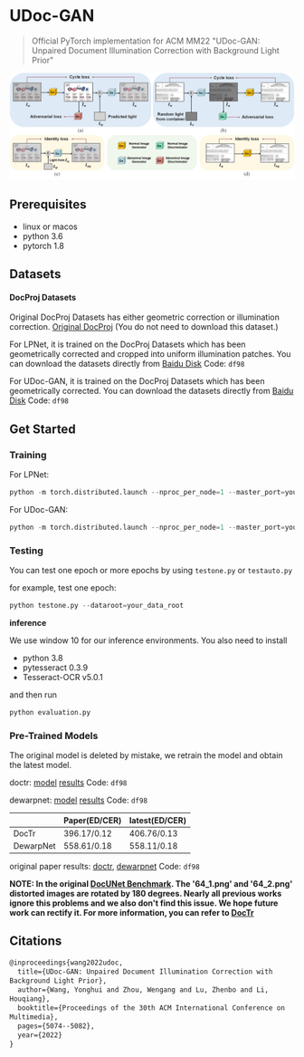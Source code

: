 # UDoc-GAN

> Official PyTorch implementation for ACM MM22 "UDoc-GAN: Unpaired Document Illumination Correction with Background Light Prior"

![overall_end](./image/overall.jpg)

## Prerequisites

* linux or macos
* python 3.6
* pytorch 1.8

## Datasets

#### DocProj Datasets

Original DocProj Datasets has either geometric correction or illumination correction. [Original DocProj](https://github.com/xiaoyu258/DocProj) (You do not need to download this dataset.)

For LPNet, it is trained on the DocProj Datasets which has been geometrically corrected and cropped into uniform illumination patches. You can download the datasets directly from [Baidu Disk](https://pan.baidu.com/s/12n7q0g_CkGoUHe_Juff46w) Code: `df98`

For UDoc-GAN, it is trained on the DocProj Datasets which has been geometrically corrected. You can download the datasets directly from [Baidu Disk](https://pan.baidu.com/s/1yetkBQvTq4tU4cNIYGLw4w) Code: `df98`

## Get Started

### Training

For LPNet: 

```Python
python -m torch.distributed.launch --nproc_per_node=1 --master_port=your_port --data_dir=your_lpnet_data_dir LPNet.py
```

For UDoc-GAN: 

```python
python -m torch.distributed.launch --nproc_per_node=1 --master_port=your_port --data_dir=your_udoc_data_dir UDoc_GAN.py
```

### Testing

You can test one epoch or more epochs by using `testone.py` or `testauto.py`

for example, test one epoch: 

```python
python testone.py --dataroot=your_data_root
```

**inference**

We use window 10 for our inference environments. You also need to install

* python 3.8
* pytesseract 0.3.9
* Tesseract-OCR v5.0.1

and then run

```python
python evaluation.py
```

### Pre-Trained Models

The original model is deleted by mistake, we retrain the model and obtain the latest model.

doctr: [model](https://pan.baidu.com/s/1wdvyXEUWnZvFBkuGZwP2PQ) [results](https://pan.baidu.com/s/1XdWXSoE7ukcWNPPawzuiQA) Code: `df98`

dewarpnet: [model](https://pan.baidu.com/s/1hQFeAs-cDmwbw2qMBE09Dg) [results](https://pan.baidu.com/s/1dlbE_yo94_AlvavPf00fjQ) Code: `df98`

|           | Paper(ED/CER) | latest(ED/CER) |
| --------- | ------------- | ----------------- |
| DocTr     | 396.17/0.12   | 406.76/0.13       |
| DewarpNet | 558.61/0.18   | 558.11/0.18       |

original paper results: [doctr](https://pan.baidu.com/s/1rgweBKhvUrRKQeX6uJg3TA), [dewarpnet](https://pan.baidu.com/s/1KhS3VD9UhtGL_ide5zSPhQ) Code: `df98`

**NOTE: In the original [DocUNet Benchmark](https://www3.cs.stonybrook.edu/~cvl/docunet.html). The '64_1.png' and '64_2.png' distorted images are rotated by 180 degrees. Nearly all previous works ignore this problems and we also don't find this issue. We hope future work can rectify it. For more information, you can refer to [DocTr](https://github.com/fh2019ustc/DocTr)**


## Citations

```
@inproceedings{wang2022udoc,
  title={UDoc-GAN: Unpaired Document Illumination Correction with Background Light Prior},
  author={Wang, Yonghui and Zhou, Wengang and Lu, Zhenbo and Li, Houqiang},
  booktitle={Proceedings of the 30th ACM International Conference on Multimedia},
  pages={5074--5082},
  year={2022}
}
```
